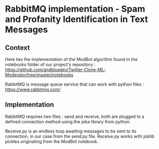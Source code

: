 # RabbitMQ implementation - Spam and Profanity Identification in Text Messages

## Context

Here lies the implementation of the ModBot algorithm found in the notebooks folder of our project's repository : https://github.com/andbluedev/Twitter-Clone-ML-Moderator/tree/master/notebooks

RabbitMQ is message queue service that can work with python files : https://www.rabbitmq.com/

## Implementation

RabbitMQ requires two files : send and receive, both are plugged to a defined connection method using the pika library from python.

Receive.py is an endless loop awaiting messages to be sent to its connection, in our case from the send.py file.
Receive.py works with joblib pickles originating from the ModBot notebook.

